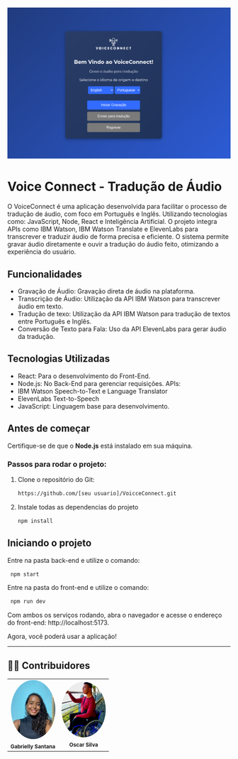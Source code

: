 <h1 align="center">
    <img alt="Cubos Academy" title="#CubosAcademy" src="Api/assets/app.png" />
</h1>

# Voice Connect - Tradução de Áudio

O VoiceConnect é uma aplicação desenvolvida para facilitar o processo de tradução de áudio, com foco em Português e Inglês. Utilizando tecnologias como: JavaScript, Node, React e Inteligência Artificial. O projeto integra APIs como IBM Watson, IBM Watson Translate e ElevenLabs para transcrever e traduzir áudio de forma precisa e eficiente. O sistema permite gravar áudio diretamente e ouvir a tradução do áudio feito, otimizando a experiência do usuário.

## Funcionalidades

- Gravação de Áudio: Gravação direta de áudio na plataforma.
- Transcrição de Áudio: Utilização da API IBM Watson para transcrever áudio em texto.
- Tradução de texo: Utilização da API IBM Watson para tradução de textos entre Português e Inglês.
- Conversão de Texto para Fala: Uso da API ElevenLabs para gerar áudio da tradução.

## Tecnologias Utilizadas

- React: Para o desenvolvimento do Front-End.
- Node.js: No Back-End para gerenciar requisições.
  APIs:
- IBM Watson Speech-to-Text e Language Translator
- ElevenLabs Text-to-Speech
- JavaScript: Linguagem base para desenvolvimento.

## Antes de começar

Certifique-se de que o **Node.js** está instalado em sua máquina.

### Passos para rodar o projeto:

1. Clone o repositório do Git:

   ```bash
   https://github.com/[seu usuario]/VoicceConnect.git

   ```

2. Instale todas as dependencias do projeto

   ```bash
   npm install

   ```

## Iniciando o projeto

Entre na pasta back-end e utilize o comando:

```bash
 npm start
```

Entre na pasta do front-end e utilize o comando:

```bash
 npm run dev
```

Com ambos os serviços rodando, abra o navegador e acesse o endereço do front-end: http://localhost:5173.

Agora, você poderá usar a aplicação!

---

## 👨‍💻 Contribuidores

<table>
    <td align="center"><img style="border-radius: 50%;" src="./Api/assets/Gabrielly.jpeg" width="100px;" alt=""/><br /><sub><b>Gabrielly Santana</b></sub></a><br /></td>
    <td align="center"><img style="border-radius: 50%;" src="./Api/assets/Oscar.jpeg" width="100px;" alt=""/><br /><sub><b>Oscar Silva</b></sub></a><br /></td>
	
    
    
  </tr>
